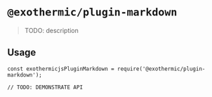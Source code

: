 # `@exothermic/plugin-markdown`

> TODO: description

## Usage

```
const exothermicjsPluginMarkdown = require('@exothermic/plugin-markdown');

// TODO: DEMONSTRATE API
```
